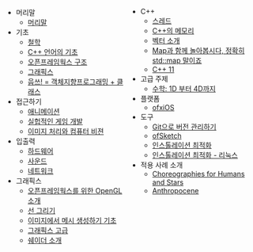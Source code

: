 <div style="width: 50%; float: left;">


<ul>
<li>머리말

<ul>
<li><a target="_blank" href="http://openframeworks.cc/ofBook/chapters/foreword.html">머리말</a></li>
</ul>
</li>
<li>기초

<ul>
<li><a target="_blank" href="http://openframeworks.cc/ofBook/chapters/of_philosophy.html">철학</a></li>
<li><a target="_blank" href="http://openframeworks.cc/ofBook/chapters/cplusplus_basics.html">C++ 언어의 기초</a></li>
<li><a target="_blank" href="http://openframeworks.cc/ofBook/chapters/setup_and_project_structure.html">오픈프레임웍스 구조</a></li>
<li><a target="_blank" href="http://openframeworks.cc/ofBook/chapters/intro_to_graphics.html">그래픽스</a></li>
<li><a target="_blank" href="http://openframeworks.cc/ofBook/chapters/OOPs!.html">웁쓰! = 객체지향프로그래밍 + 클래스</a></li>
</ul>
</li>
<li>접근하기

<ul>
<li><a target="_blank" href="http://openframeworks.cc/ofBook/chapters/animation.html">애니메이션</a></li>
<li><a target="_blank" href="http://openframeworks.cc/ofBook/chapters/game_design.html">실헙적인 게임 개발</a></li>
<li><a target="_blank" href="http://openframeworks.cc/ofBook/chapters/image_processing_computer_vision.html">이미지 처리와 컴퓨터 비젼</a></li>
</ul>
</li>
<li>입출력

<ul>
<li><a target="_blank" href="http://openframeworks.cc/ofBook/chapters/hardware.html">하드웨어</a></li>
<li><a target="_blank" href="http://openframeworks.cc/ofBook/chapters/sound.html">사운드</a></li>
<li><a target="_blank" href="http://openframeworks.cc/ofBook/chapters/network.html">네트워크</a></li>
</ul>
</li>
<li>그래픽스

<ul>
<li><a target="_blank" href="http://openframeworks.cc/ofBook/chapters/openGL.html">오픈프레임웍스를 위한 OpenGL 소개</a></li>
<li><a target="_blank" href="http://openframeworks.cc/ofBook/chapters/lines.html">선 그리기</a></li>
<li><a target="_blank" href="http://openframeworks.cc/ofBook/chapters/generativemesh.html">이미지에서 메시 생성하기 기초</a></li>
<li><a target="_blank" href="http://openframeworks.cc/ofBook/chapters/advanced_graphics.html">그래픽스 고급</a></li>
<li><a target="_blank" href="http://openframeworks.cc/ofBook/chapters/shaders.html">쉐이더 소개</a></li>
</ul>
</li>


</ul> 
</div>
<div style="width: 50%; float: left;">
<ul>

<li>C++

<ul>
<li><a target="_blank" href="http://openframeworks.cc/ofBook/chapters/threads.html">스레드</a></li>
<li><a target="_blank" href="http://openframeworks.cc/ofBook/chapters/memory.html">C++의 메모리</a></li>
<li><a target="_blank" href="http://openframeworks.cc/ofBook/chapters/stl_vector.html">벡터 소개</a></li>
<li><a target="_blank" href="http://openframeworks.cc/ofBook/chapters/stl_map.html">Map과 함께 놀아봅시다, 정확히 std::map 말이죠</a></li>
<li><a target="_blank" href="http://openframeworks.cc/ofBook/chapters/c++11.html">C++ 11</a></li>
</ul>
</li>


<li>고급 주제

<ul>
<li><a target="_blank" href="http://openframeworks.cc/ofBook/chapters/math.html">수학: 1D 부터 4D까지</a></li>
</ul>
</li>
<li>플랫폼

<ul>
<li><a target="_blank" href="http://openframeworks.cc/ofBook/chapters/ios.html">ofxiOS</a></li>
</ul>
</li>
<li>도구

<ul>
<li><a target="_blank" href="http://openframeworks.cc/ofBook/chapters/version_control_with_git.html">Git으로 버전 관리하기</a></li>
<li><a target="_blank" href="http://openframeworks.cc/ofBook/chapters/ofSketch.html">ofSketch</a></li>
<li><a target="_blank" href="http://openframeworks.cc/ofBook/chapters/installation_up_4evr_macosx.html">인스톨레이션 최적화</a></li>
<li><a target="_blank" href="http://openframeworks.cc/ofBook/chapters/installation_up_4evr_linux.html">인스톨레이션 최적화 - 리눅스</a></li>
</ul>
</li>
<li>적용 사례 소개

<ul>
<li><a target="_blank" href="http://openframeworks.cc/ofBook/chapters/project_eva.html">Choreographies for Humans and Stars</a></li>
<li><a target="_blank" href="http://openframeworks.cc/ofBook/chapters/project_joel.html">Anthropocene</a></li>
</ul>
</li>
</ul>




</div>